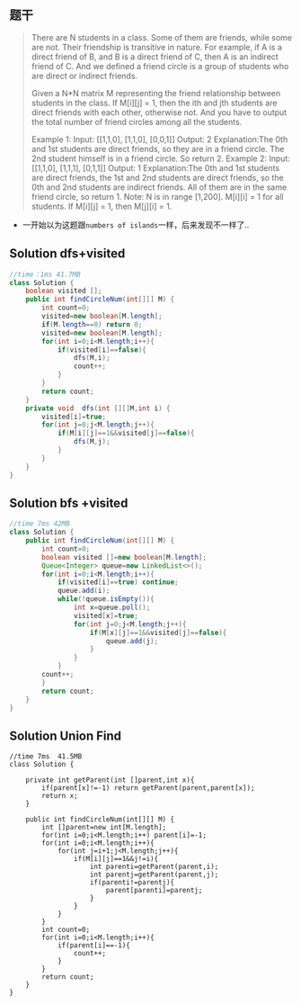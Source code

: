 ## 题干

> There are N students in a class. Some of them are friends, while some are not. Their friendship is transitive in nature. For example, if A is a direct friend of B, and B is a direct friend of C, then A is an indirect friend of C. And we defined a friend circle is a group of students who are direct or indirect friends.
>
> Given a N*N matrix M representing the friend relationship between students in the class. If M[i][j] = 1, then the ith and jth students are direct friends with each other, otherwise not. And you have to output the total number of friend circles among all the students.
>
> Example 1:
> Input: 
> [[1,1,0],
>  [1,1,0],
>  [0,0,1]]
> Output: 2
> Explanation:The 0th and 1st students are direct friends, so they are in a friend circle. 
> The 2nd student himself is in a friend circle. So return 2.
> Example 2:
> Input: 
> [[1,1,0],
>  [1,1,1],
>  [0,1,1]]
> Output: 1
> Explanation:The 0th and 1st students are direct friends, the 1st and 2nd students are direct friends, 
> so the 0th and 2nd students are indirect friends. All of them are in the same friend circle, so return 1.
> Note:
> N is in range [1,200].
> M[i][i] = 1 for all students.
> If M[i][j] = 1, then M[j][i] = 1.
>



* 一开始以为这题跟```numbers of islands```一样，后来发现不一样了..

## Solution dfs+visited

```java
//time：1ms 41.7MB
class Solution {
    boolean visited [];
    public int findCircleNum(int[][] M) {
        int count=0;
        visited=new boolean[M.length];
        if(M.length==0) return 0;
        visited=new boolean[M.length];
        for(int i=0;i<M.length;i++){
            if(visited[i]==false){
                dfs(M,i);
                count++;
            }
        }
        return count;
    }
    private void  dfs(int [][]M,int i) {
        visited[i]=true;
        for(int j=0;j<M.length;j++){
            if(M[i][j]==1&&visited[j]==false){
                dfs(M,j);
            }
        }
    }
}
```

## Solution bfs +visited

```java
//time 7ms 42MB
class Solution {
    public int findCircleNum(int[][] M) {
        int count=0;
        boolean visited []=new boolean[M.length];
        Queue<Integer> queue=new LinkedList<>();
        for(int i=0;i<M.length;i++){
            if(visited[i]==true) continue;
            queue.add(i);
            while(!queue.isEmpty()){
                int x=queue.poll();
                visited[x]=true;
                for(int j=0;j<M.length;j++){
                    if(M[x][j]==1&&visited[j]==false){
                        queue.add(j);
                    }
                }
            }
        count++;
        }
        return count;
    }
}
```

## Solution Union Find

```
//time 7ms  41.5MB
class Solution {
   
    private int getParent(int []parent,int x){
        if(parent[x]!=-1) return getParent(parent,parent[x]);
        return x;
    }

    public int findCircleNum(int[][] M) {
        int []parent=new int[M.length];
        for(int i=0;i<M.length;i++) parent[i]=-1;
        for(int i=0;i<M.length;i++){
            for(int j=i+1;j<M.length;j++){
                if(M[i][j]==1&&j!=i){
                    int parenti=getParent(parent,i);
                    int parentj=getParent(parent,j);
                    if(parenti!=parentj){
                        parent[parenti]=parentj;
                    }
                }
            }
        }
        int count=0;
        for(int i=0;i<M.length;i++){
            if(parent[i]==-1){
                count++;
            }
        }
        return count;
    }
}
```

